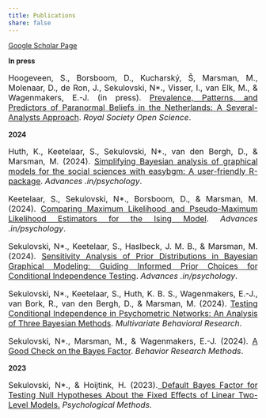 ```yaml
---
title: Publications 
share: false
---
```


[Google Scholar Page](https://scholar.google.com/citations?user=cn5deUoAAAAJ&hl=en)

**In press**

<p style="font-size:medium;text-align:justify">Hoogeveen, S., Borsboom, D., Kucharský, Š, Marsman, M., Molenaar, D., de Ron, J., Sekulovski, N*., Visser, I., van Elk, M., & Wagenmakers, E.-J. (in press). <a href = "https://osf.io/preprints/psyarxiv/ajush"> Prevalence, Patterns, and Predictors of Paranormal Beliefs in the Netherlands: A Several-Analysts Approach</a>. <em>Royal Society Open Science</em>.</p>

**2024**

<p style="font-size:medium;text-align:justify">Huth, K., Keetelaar, S., Sekulovski, N*., van den Bergh, D., & Marsman, M. (2024). <a href = "https://advances.in/psychology/10.56296/aip00010/"> Simplifying Bayesian analysis of graphical models for the social sciences with easybgm: A user-friendly R-package</a>. <em>Advances .in/psychology</em>.</p>

<p style="font-size:medium;text-align:justify">Keetelaar, S., Sekulovski, N*., Borsboom, D., & Marsman, M. (2024). <a href = "https://advances.in/psychology/10.56296/aip00013/"> Comparing Maximum Likelihood and Pseudo-Maximum Likelihood Estimators for the Ising Model</a>. <em>Advances .in/psychology</em>.</p>

<p style="font-size:medium;text-align:justify">Sekulovski, N*., Keetelaar, S., Haslbeck, J. M. B., & Marsman, M. (2024). <a href = "https://advances.in/psychology/10.56296/aip00016/"> Sensitivity Analysis of Prior Distributions in Bayesian Graphical Modeling: Guiding Informed Prior Choices for Conditional Independence Testing</a>. <em>Advances .in/psychology</em>.</p>

<p style="font-size:medium;text-align:justify">Sekulovski, N*., Keetelaar, S., Huth, K. B. S., Wagenmakers, E.-J., van Bork, R., van den Bergh, D., & Marsman, M. (2024). <a href = "https://www.tandfonline.com/doi/full/10.1080/00273171.2024.2345915">Testing Conditional Independence in Psychometric Networks: An Analysis of Three Bayesian Methods</a>. <em>Multivariate Behavioral Research</em>.</p>

<p style="font-size:medium;text-align:justify">Sekulovski, N*., Marsman, M., & Wagenmakers, E.-J. (2024). <a href = "https://link.springer.com/article/10.3758/s13428-024-02491-4"> A Good Check on the Bayes Factor</a>. <em>Behavior Research Methods</em>.</p>

**2023**

<p style="font-size:medium;text-align:justify">Sekulovski, N*., & Hoijtink, H. (2023).<a href = "https://github.com/sekulovskin/research-archive-masters-thesis/blob/main/Manuscript/Manuscript.pdf"> Default Bayes Factor for Testing Null Hypotheses About the
Fixed Effects of Linear Two-Level Models.</a> <em>Psychological Methods</em>.</p> 
